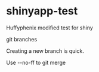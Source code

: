 # shinyapp-test
Huffyphenix modified
test for shiny

git branches


Creating a new branch is quick.

Use --no-ff to git merge
